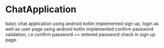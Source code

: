 # ChatApplication
basic chat application using android kotlin
implemented sign up, login as well as user page using android kotlin
implemented confirm password validation, i.e confirm password == entered password check in sign up page.

